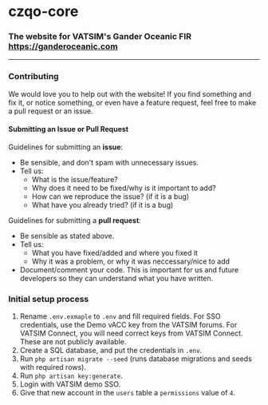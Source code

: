 # czqo-core 
### The website for VATSIM's Gander Oceanic FIR https://ganderoceanic.com
---
### Contributing

We would love you to help out with the website! If you find something and fix it, or notice something, or even have a feature request, feel free to make a pull request or an issue.

#### Submitting an Issue or Pull Request
Guidelines for submitting an **issue**:

- Be sensible, and don't spam with unnecessary issues.
- Tell us:
  - What is the issue/feature?
  - Why does it need to be fixed/why is it important to add?
  - How can we reproduce the issue? (if it is a bug)
  - What have you already tried? (if it is a bug)

Guidelines for submitting a **pull request**:
- Be sensible as stated above.
- Tell us:
  - What you have fixed/added and where you fixed it
  - Why it was a problem, or why it was neccessary/nice to add
- Document/comment your code. This is important for us and future developers so they can understand what you have written.

### Initial setup process

1. Rename `.env.exmaple` to `.env` and fill required fields. For SSO credentials, use the Demo vACC key from the VATSIM forums. For VATSIM Connect, you will need correct keys from VATSIM Connect. These are not publicly available.
2. Create a SQL database, and put the credentials in `.env`.
3. Run `php artisan migrate --seed` (runs database migrations and seeds with required rows).
4. Run `php artisan key:generate`.
5. Login with VATSIM demo SSO.
6. Give that new account in the `users` table a `permissions` value of `4`.


